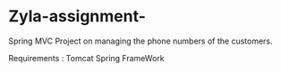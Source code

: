 # Zyla-assignment-

Spring MVC Project on managing the phone numbers of the customers. 

Requirements :
Tomcat 
Spring FrameWork

